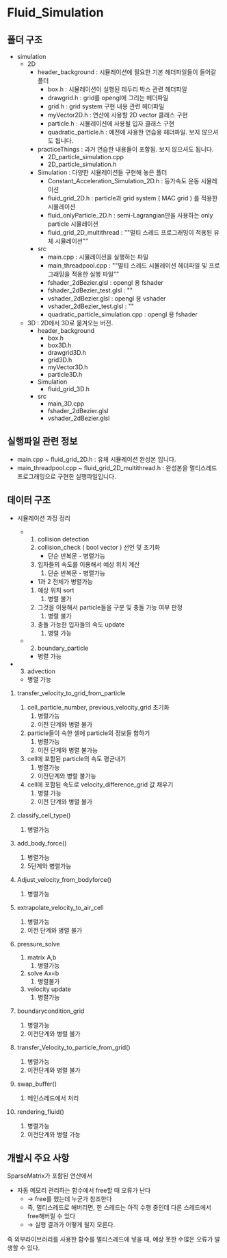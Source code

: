 # Fluid_Simulation


## 폴더 구조
- simulation
    - 2D
        - header_background : 시뮬레이션에 필요한 기본 헤더파일들이 들어갈 폴더
            - box.h : 시뮬레이션이 실행된 테두리 박스 관련 헤더파일
            - drawgrid.h : grid를 opengl에 그리는 헤더파일
            - grid.h : grid system 구현 내용 관련 헤더파일
            - myVector2D.h : 연산에 사용할 2D vector 클래스 구현
            - particle.h : 시뮬레이션에 사용될 입자 클래스 구현
            - quadratic_particle.h : 예전에 사용한 연습용 헤더파일. 보지 않으셔도 됩니다.
        - practiceThings : 과거 연습한 내용들이 포함됨. 보지 않으셔도 됩니다.
            - 2D_particle_simulation.cpp
            - 2D_particle_simulation.h
        - Simulation : 다양한 시뮬레이션들 구현해 놓은 폴더
            - Constant_Acceleration_Simulation_2D.h : 등가속도 운동 시뮬레이션
            - fluid_grid_2D.h : particle과 grid system ( MAC grid ) 를 적용한 시뮬레이션
            - fluid_onlyParticle_2D.h : semi-Lagrangian만을 사용하는 only particle 시뮬레이션
            - fluid_grid_2D_multithread : ""멀티 스레드 프로그래밍이 적용된 유체 시뮬레이션""
        - src
            - main.cpp : 시뮬레이션을 실행하는 파일
            - main_threadpool.cpp : ""멀티 스레드 시뮬레이션 헤더파일 및 프로그래밍을 적용한 실행 파일""
            - fshader_2dBezier.glsl : opengl 용 fshader
            - fshader_2dBezier_test.glsl : ""
            - vshader_2dBezier.glsl : opengl 용 vshader
            - vshader_2dBezier_test.glsl : ""
            - quadratic_particle_simulation.cpp : opengl 용 fshader
    - 3D : 2D에서 3D로 옮겨오는 버전.
        - header_background
            - box.h
            - box3D.h
            - drawgrid3D.h
            - grid3D.h
            - myVector3D.h
            - particle3D.h
        - Simulation
            - fluid_grid_3D.h
        - src
            - main_3D.cpp
            - fshader_2dBezier.glsl
            - vshader_2dBezier.glsl



## 실행파일 관련 정보
- main.cpp ~ fluid_grid_2D.h : 유체 시뮬레이션 완성본 입니다.
- main_threadpool.cpp ~ fluid_grid_2D_multithread.h : 완성본을 멀티스레드 프로그래밍으로 구현한 실행파일입니다.


## 데이터 구조
- 시뮬레이션 과정 정리
    - 1. collision detection
        1. collision_check ( bool vector ) 선언 및 초기화
            - 단순 반복문 - 병렬가능
        2. 입자들의 속도를 이용해서 예상 위치 계산
            1. 단순 반복문 - 병렬가능
        - 1과 2 전체가 병렬가능
        1. 예상 위치 sort
            1. 병렬 불가
        2. 그것을 이용해서 particle들을 구분 및 충돌 가능 여부 판정
            1. 병렬 불가
        3. 충돌 가능한 입자들의 속도 update
            1. 병렬 가능
        
    - 2. boundary_particle
        - 병렬 가능

- 3. advection
    - 병렬 가능

1. transfer_velocity_to_grid_from_particle
    1. cell_particle_number, previous_velocity_grid 초기화
        1. 병렬가능
        2. 이전 단계와 병렬 불가
    2. particle들이 속한 셀에 particle의 정보들 합하기
        1. 병렬가능
        2. 이전 단계와 병렬 불가능
    3. cell에 포함된 particle의 속도 평균내기
        1. 병렬가능
        2. 이전단계와 병렬 불가능
    4. cell에 포함된 속도로 velocity_difference_grid 값 채우기
        1. 병렬 가능
        2. 이전 단계와 병렬 불가

1. classify_cell_type()
    1. 병렬가능

1. add_body_force()
    1. 병렬가능
    2. 5단계와 병렬가능

1. Adjust_velocity_from_bodyforce()
    1. 병렬가능
2. extrapolate_velocity_to_air_cell
    1. 병렬가능
    2. 이전 단계와 병렬 불가
3. pressure_solve
    1. matrix A,b
        1. 병렬가능
    2. solve Ax=b
        1. 병렬불가
    3. velocity update
        1. 병렬가능
4. boundarycondition_grid
    1. 병렬가능
    2. 이전단계와 병렬 불가
5. transfer_Velocity_to_particle_from_grid()
    1. 병렬가능
    2. 이전단계와 병렬 불가
6. swap_buffer()
    1. 메인스레드에서 처리 
7. rendering_fluid()
    1. 병렬가능
    2. 이전단계와 병렬 가능
  

## 개발시 주요 사항
SparseMatrix가 포함된 연산에서

- 자동 메모리 관리하는 함수에서 free할 때 오류가 난다
    - → free를 했는데 누군가 참조한다
    - 즉, 멀티스레드로 해버리면, 한 스레드는 아직 수행 중인데 다른 스레드에서 free해버릴 수 있다
    - → 실행 결과가 어떻게 될지 모른다.

즉 외부라이브러리를 사용한 함수를 멀티스레드에 넣을 때, 예상 못한 수많은 오류가 발생할 수 있다.
